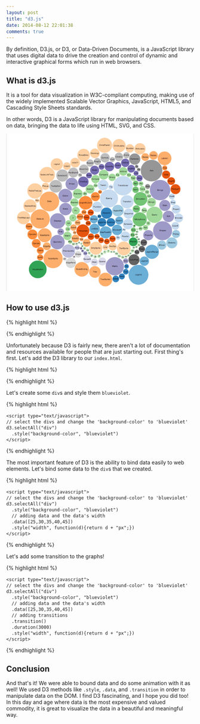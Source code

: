 ```yaml
---
layout: post
title: "d3.js"
date: 2014-08-12 22:01:38
comments: true
---
```


By definition, D3.js, or D3, or Data-Driven Documents, is a JavaScript library that uses digital data to drive the creation and control of dynamic and interactive graphical forms which run in web browsers. 

## What is d3.js

It is a tool for data visualization in W3C-compliant computing, making use of the widely implemented Scalable Vector Graphics, JavaScript, HTML5, and Cascading Style Sheets standards.

In other words, D3 is a JavaScript library for manipulating documents based on data, bringing the data to life using HTML, SVG, and CSS.

![alt text](/assets/img/d3.jpg "D3.js")

## How to use d3.js

{% highlight html %}
<!DOCTYPE html>
<html>
  <head>
    <meta charset=utf-8 />
    <title>D3 D3 D3</title>
    <link rel="stylesheet" type="text/css" href="stylesheet.css"/>
  </head>
  <body>
  </body>
</html>
{% endhighlight %}

Unfortunately because D3 is fairly new, there aren't a lot of documentation and resources available for people that are just starting out. First thing's first. Let's add the D3 library to our ```index.html```.

{% highlight html %}
<!DOCTYPE html>
<html>
  <head>
    <meta charset=utf-8 />
    <title>D3 D3 D3</title>
    <link rel="stylesheet" type="text/css" href="stylesheet.css"/>
    <script src="http://d3js.org/d3.v3.min.js" charset="utf-8"></script>
  </head>
  <body>
  </body>
</html>
{% endhighlight %}

Let's create some ```div```s and style them ```blueviolet```.

{% highlight html %}
<!DOCTYPE html>
<html>
  <head>
    <meta charset=utf-8 />
    <title>D3 D3 D3</title>
    <link rel="stylesheet" type="text/css" href="stylesheet.css"/>
    <script src="http://d3js.org/d3.v3.min.js" charset="utf-8"></script>
  </head>
  <body>
    <div></div>
    <div></div>
    <div></div>
    <div></div>
    <div></div>
    
    <script type="text/javascript">
    // select the divs and change the 'background-color' to 'blueviolet'
    d3.selectAll("div")
      .style("background-color", "blueviolet")
    </script>

  </body>
</html>
{% endhighlight %}

The most important feature of D3 is the ability to bind data easily to web elements. Let's bind some data to the ```div```s that we created.

{% highlight html %}
<!DOCTYPE html>
<html>
  <head>
    <meta charset=utf-8 />
    <title>D3 D3 D3</title>
    <link rel="stylesheet" type="text/css" href="stylesheet.css"/>
    <script src="http://d3js.org/d3.v3.min.js" charset="utf-8"></script>
  </head>
  <body>
    <div></div>
    <div></div>
    <div></div>
    <div></div>
    <div></div>
    
    <script type="text/javascript">
    // select the divs and change the 'background-color' to 'blueviolet'
    d3.selectAll("div")
      .style("background-color", "blueviolet")
      // adding data and the data's width
      .data([25,30,35,40,45])
      .style("width", function(d){return d + "px";})
    </script>

  </body>
</html>
{% endhighlight %}

Let's add some transition to the graphs!

{% highlight html %}
<!DOCTYPE html>
<html>
  <head>
    <meta charset=utf-8 />
    <title>D3 D3 D3</title>
    <link rel="stylesheet" type="text/css" href="stylesheet.css"/>
    <script src="http://d3js.org/d3.v3.min.js" charset="utf-8"></script>
  </head>
  <body>
    <div></div>
    <div></div>
    <div></div>
    <div></div>
    <div></div>
    
    <script type="text/javascript">
    // select the divs and change the 'background-color' to 'blueviolet'
    d3.selectAll("div")
      .style("background-color", "blueviolet")
      // adding data and the data's width
      .data([25,30,35,40,45])
      // adding transitions
      .transition()
      .duration(3000)
      .style("width", function(d){return d + "px";})
    </script>

  </body>
</html>
{% endhighlight %}

## Conclusion

And that's it! We were able to bound data and do some animation with it as well! We used D3 methods like ```.style```, ```.data```, and ```.transition``` in order to manipulate data on the DOM. I find D3 fascinating, and I hope you did too! In this day and age where data is the most expensive and valued commodity, it is great to visualize the data in a beautiful and meaningful way. 